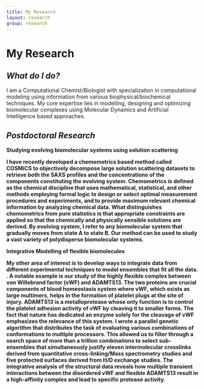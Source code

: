 ```yaml
---
title: My Research
layout: research
group: research
---
```




# My Research  






## *What do I do?*

I am a Computational Chemist/Biologist with specialization in computational modeling using information from various biophysical/biochemical techniques. My core expertise lies in modelling, designing and optimizing biomolecular complexes using Molecular Dynamics and Artificial Intelligence based approaches.
 


## *Postdoctoral Research*

<b> Studying evolving biomolecular systems using solution scattering <b>

I have recently developed a chemometrics based method called COSMiCS to objectively decompose large solution scattering datasets to retrieve both the SAXS profiles and the concentrations of the components constituting the evolving system. Chemometrics is defined as the chemical discipline that uses mathematical, statistical, and other methods employing formal logic to design or select optimal measurement 
procedures and experiments, and to provide maximum relevant chemical information by analyzing chemical data. What distinguishes chemometrics from pure statistics is that appropriate constraints are applied so that the chemically and physically sensible solutions are derived. By evolving system, I refer to any biomolecular system that gradually moves from state A to state B. Our method can be used to study 
a vast variety of polydisperse biomolecular systems. 

<b> Integrative Modelling of flexible biomolecules <b>

My other area of interest is to develop ways to integrate data from different experimental techniques to model ensembles that fit all the data.
. A notable example is our study of the highly flexible complex between von Willebrand factor (vWF) and ADAMTS13. The two proteins are crucial
 components of blood homeostasis system where vWF, which exists as large multimers, helps in the formation of platelet plugs at the site of injury.
 ADAMTS13 is a metalloprotease whose only function is to control the platelet adhesion activity of vWF by cleaving it to smaller forms. The fact 
 that nature has dedicated an enzyme solely for the cleavage of vWF emphasizes the relevance of this system. 
 I wrote a parallel genetic algorithm that distributes the task of evaluating various combinations of conformations to multiple processors. This allowed us to filter through a search space of more than a trillion combinations to select sub-ensembles that simultaneously justify eleven intermolecular crosslinks derived from quantitative cross-linking/Mass spectrometry studies and five protected surfaces derived from H/D exchange studies. 
 The integrative analysis of the structural data reveals how multiple transient interactions between the disordered vWF and flexible ADAMTS13 result in a high-affinity complex and lead to specific protease activity.
 
